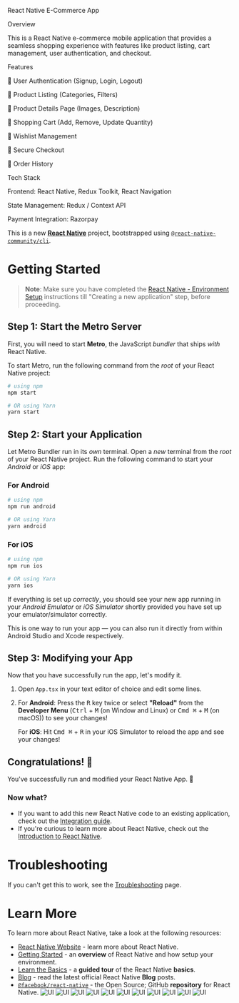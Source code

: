 React Native E-Commerce App

 Overview

This is a React Native e-commerce mobile application that provides a seamless shopping experience with features like product listing, cart management, user authentication, and checkout.

 Features

🔹 User Authentication (Signup, Login, Logout)

🔹 Product Listing (Categories, Filters)

🔹 Product Details Page (Images, Description)

🔹 Shopping Cart (Add, Remove, Update Quantity)

🔹 Wishlist Management

🔹 Secure Checkout 

🔹 Order History 

 Tech Stack

Frontend: React Native, Redux Toolkit, React Navigation

State Management: Redux / Context API

Payment Integration: Razorpay
 
 
 This is a new [**React Native**](https://reactnative.dev) project, bootstrapped using [`@react-native-community/cli`](https://github.com/react-native-community/cli).

# Getting Started

>**Note**: Make sure you have completed the [React Native - Environment Setup](https://reactnative.dev/docs/environment-setup) instructions till "Creating a new application" step, before proceeding.

## Step 1: Start the Metro Server

First, you will need to start **Metro**, the JavaScript _bundler_ that ships _with_ React Native.

To start Metro, run the following command from the _root_ of your React Native project:

```bash
# using npm
npm start

# OR using Yarn
yarn start
```

## Step 2: Start your Application

Let Metro Bundler run in its _own_ terminal. Open a _new_ terminal from the _root_ of your React Native project. Run the following command to start your _Android_ or _iOS_ app:

### For Android

```bash
# using npm
npm run android

# OR using Yarn
yarn android
```

### For iOS

```bash
# using npm
npm run ios

# OR using Yarn
yarn ios
```

If everything is set up _correctly_, you should see your new app running in your _Android Emulator_ or _iOS Simulator_ shortly provided you have set up your emulator/simulator correctly.

This is one way to run your app — you can also run it directly from within Android Studio and Xcode respectively.

## Step 3: Modifying your App

Now that you have successfully run the app, let's modify it.

1. Open `App.tsx` in your text editor of choice and edit some lines.
2. For **Android**: Press the <kbd>R</kbd> key twice or select **"Reload"** from the **Developer Menu** (<kbd>Ctrl</kbd> + <kbd>M</kbd> (on Window and Linux) or <kbd>Cmd ⌘</kbd> + <kbd>M</kbd> (on macOS)) to see your changes!

   For **iOS**: Hit <kbd>Cmd ⌘</kbd> + <kbd>R</kbd> in your iOS Simulator to reload the app and see your changes!

## Congratulations! :tada:

You've successfully run and modified your React Native App. :partying_face:

### Now what?

- If you want to add this new React Native code to an existing application, check out the [Integration guide](https://reactnative.dev/docs/integration-with-existing-apps).
- If you're curious to learn more about React Native, check out the [Introduction to React Native](https://reactnative.dev/docs/getting-started).

# Troubleshooting

If you can't get this to work, see the [Troubleshooting](https://reactnative.dev/docs/troubleshooting) page.

# Learn More

To learn more about React Native, take a look at the following resources:

- [React Native Website](https://reactnative.dev) - learn more about React Native.
- [Getting Started](https://reactnative.dev/docs/environment-setup) - an **overview** of React Native and how setup your environment.
- [Learn the Basics](https://reactnative.dev/docs/getting-started) - a **guided tour** of the React Native **basics**.
- [Blog](https://reactnative.dev/blog) - read the latest official React Native **Blog** posts.
- [`@facebook/react-native`](https://github.com/facebook/react-native) - the Open Source; GitHub **repository** for React Native.
![UI](https://github.com/prachiSohaniii/Ecommerce-Application/blob/dddf916d1ac882cbc0ad6d219577309130d36e22/Screenshots/Screenshot%202025-02-02%20233748.png)
![UI](https://github.com/prachiSohaniii/Ecommerce-Application/blob/bd6d9ef17c8cb48c41f9377d015273ae97fcd910/Screenshots/Screenshot%202025-02-03%20013847.png)
![UI](https://github.com/prachiSohaniii/Ecommerce-Application/blob/84017e94dd536b08ec90e6f1f57e64bd48673174/Screenshots/Screenshot%202025-02-03%20021752.png)
![UI](https://github.com/prachiSohaniii/Ecommerce-Application/blob/84017e94dd536b08ec90e6f1f57e64bd48673174/Screenshots/Screenshot%202025-02-03%20021819.png)
![UI](https://github.com/prachiSohaniii/Ecommerce-Application/blob/dddf916d1ac882cbc0ad6d219577309130d36e22/Screenshots/Screenshot%202025-02-02%20233944.png)
![UI](https://github.com/prachiSohaniii/Ecommerce-Application/blob/dddf916d1ac882cbc0ad6d219577309130d36e22/Screenshots/Screenshot%202025-02-02%20234056.png)
![UI](https://github.com/prachiSohaniii/Ecommerce-Application/blob/dddf916d1ac882cbc0ad6d219577309130d36e22/Screenshots/Screenshot%202025-02-02%20234511.png)
![UI](https://github.com/prachiSohaniii/Ecommerce-Application/blob/dddf916d1ac882cbc0ad6d219577309130d36e22/Screenshots/Screenshot%202025-02-02%20234644.png)
![UI](https://github.com/prachiSohaniii/Ecommerce-Application/blob/dddf916d1ac882cbc0ad6d219577309130d36e22/Screenshots/Screenshot%202025-02-03%20012822.png)
![UI](https://github.com/prachiSohaniii/Ecommerce-Application/blob/dddf916d1ac882cbc0ad6d219577309130d36e22/Screenshots/Screenshot%202025-02-03%20012918.png)
![UI](https://github.com/prachiSohaniii/Ecommerce-Application/blob/bd6d9ef17c8cb48c41f9377d015273ae97fcd910/Screenshots/Screenshot%202025-02-02%20234130.png)
